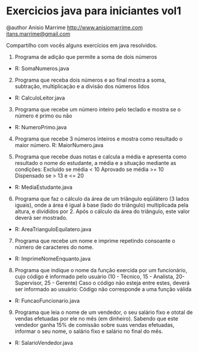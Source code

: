 # Exercicios java para iniciantes vol1

@author Anísio Marrime
http://www.anisiomarrime.com
itans.marrime@gmail.com
 
Compartilho com vocês alguns exercícios em java resolvidos.

1. Programa de adição que permite a soma de dois números
* R: SomaNumeros.java

2. Programa que receba dois números e ao final mostra a soma, subtração, multiplicação e a divisão dos números lidos
* R: CalculoLeitor.java

3. Programa que recebe um número inteiro pelo teclado e mostra se o número é primo ou não
* R: NumeroPrimo.java

4. Programa que recebe 3 números inteiros e mostra como resultado o maior número. 
R: MaiorNumero.java

5. Programa que recebe duas notas e calcula a média e apresenta como resultado o nome do estudante, a média e 
a situação mediante as condições: Excluído se média < 10 Aprovado se média >= 10 Dispensado se > 13 e <= 20  
* R: MediaEstudante.java

6. Programa que faz o cálculo da área de um triângulo eqüilátero (3 lados iguais), 
onde a área é igual à base (lado do triângulo) multiplicada pela altura, e divididos por 2. 
Após o cálculo da área do triângulo, este valor deverá ser mostrado.
* R: AreaTrianguloEquilatero.java

7. Programa que recebe um nome e imprime repetindo consoante o número de caracteres do nome.
* R: ImprimeNomeEnquanto.java

8. Programa que indique o nome da função exercida por um funcionário, cujo código é informado pelo usuário 
(10 - Técnico, 15 - Analista, 20- Supervisor, 25 - Gerente)
Caso o código não esteja entre estes, deverá ser informado ao usuário: Código não corresponde a uma função válida
* R: FuncaoFuncionario.java

9. Programa que leia o nome de um vendedor, o seu salário fixo e ototal de vendas efetuadas por ele no mês (em dinheiro). 
Sabendo que este vendedor ganha 15% de comissão sobre suas vendas efetuadas, informar o seu nome, o salário fixo e salário 
no final do mês.
* R: SalarioVendedor.java
